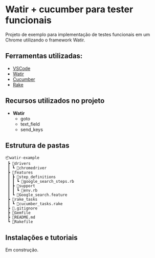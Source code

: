 # Watir + cucumber para tester funcionais
Projeto de exemplo para implementação de testes funcionais em um Chrome utilizando o framework  Watir.

## Ferramentas utilizadas:
- [VSCode](https://code.visualstudio.com/ "VSCode")
- [Watir](http://watir.com/ "Watir")
- [Cucumber](https://cucumber.io/docs/tools/ruby/ "Cucumber")
- [Rake](https://github.com/ruby/rake "Rake")

## Recursos utilizados no projeto
- **Watir**
	- goto
	- text_field
	- send_keys

## Estrutura de pastas

```
📦watir-example
 ┣ 📂drivers
 ┃ ┗ 📜chromedriver
 ┣ 📂features
 ┃ ┣ 📂step_definitions
 ┃ ┃ ┗ 📜google_search_steps.rb
 ┃ ┣ 📂support
 ┃ ┃ ┗ 📜env.rb
 ┃ ┗ 📜Google_search.feature
 ┣ 📂rake_tasks
 ┃ ┗ 📜cucumber_tasks.rake
 ┣ 📜.gitignore
 ┣ 📜Gemfile
 ┣ 📜README.md
 ┗ 📜Rakefile
```

## Instalações e tutoriais


Em construção.